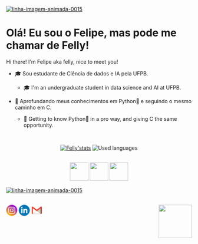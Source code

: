 <a href="https://www.imagensanimadas.com/cat-linhas-562.htm"><img src="https://www.imagensanimadas.com/data/media/562/linha-imagem-animada-0015.gif" border="0" alt="linha-imagem-animada-0015" height = "1" width = "10000"/></a>

# Olá! Eu sou o Felipe, mas pode me chamar de Felly! #
Hi there! I'm Felipe aka felly, nice to meet you! 
    
- 🎓 Sou estudante de Ciência de dados e IA pela UFPB.
  - 🎓 I'm an undergraduate student in data science and AI at UFPB.

- 👾 Aprofundando meus conhecimentos em Python🐍 e seguindo o mesmo caminho em C.
  - 👾 Getting to know Python🐍 in a pro way, and giving C the same opportunity.

 <div align = "center"><br>
 
[![Felly'stats](https://github-readme-stats.vercel.app/api?username=flipfelly&count_private=true&show_icons=true&theme=blueberry)](https://github.com/anuraghazra/github-readme-stats)
![Used languages](https://github-readme-stats.anuraghazra1.vercel.app/api/top-langs/?username=flipfelly&theme=blueberry&hide_border=false&no-bg=true&no-frame=true&langs_count=5)
<br><br>
</div>

<div align = "center" >

<img height= "50" width= "50" src="https://cdn.jsdelivr.net/gh/devicons/devicon/icons/c/c-original.svg" >
<img height= "50" width= "50" src="https://cdn.jsdelivr.net/gh/devicons/devicon/icons/python/python-original.svg" >         
<img height= "50" width= "50" src="https://cdn.jsdelivr.net/gh/devicons/devicon/icons/jupyter/jupyter-original-wordmark.svg"> 
</div>
                   
                                   
<a href="https://www.imagensanimadas.com/cat-linhas-562.htm"><img src="https://www.imagensanimadas.com/data/media/562/linha-imagem-animada-0015.gif" border="0" alt="linha-imagem-animada-0015" height = "1" width = "10000"/></a>

<div align = "left" ><br>
 <a href="https://instagram.com/elfoguinh00" target="_blank"> <img height="30" width="30" src="https://github.com/shahbajjamil/Social-Meadia-Icons/blob/cd8986f5a2be2a96df9fabcc13a4129f32c79dbe/Icons-logos/instagram-circle.png" target="_blank"></a>
 <a href="https://www.linkedin.com/in/felipe-gontijo-1600a31a2 " target"_blank"> <a  href="[www.linkedin.com/in/profile-felipe-gontijo](https://www.linkedin.com/in/felipe-gontijo-1600a31a2/)" target="_blank" rel="external" ><img height="30" width="30" src="https://github.com/shahbajjamil/Social-Meadia-Icons/blob/cd8986f5a2be2a96df9fabcc13a4129f32c79dbe/Icons-logos/linkedin-circle.png" target="_blank"></a>
 <a href="https://mail.google.com/mail/u/1/#inbox?compose=GTvVlcSBncPKVrNHJmWNzVpNjWkzZCPwhsHXdGWxgjgSQkPVnZhpttkrZxjbjfTdtgvlQnjDnDTMS" target="_blank"> <img height="30" width="30" src="https://github.com/shahbajjamil/Social-Meadia-Icons/blob/cd8986f5a2be2a96df9fabcc13a4129f32c79dbe/Icons-logos/gmail.png" target="_blank" ></a> 
 <img align = "right"  height= "90" width= "90" src = "https://cdn.discordapp.com/attachments/731599159874027634/1113609108768174120/mouse-de-computador-imagem-animada-0019.gif">
</div>
